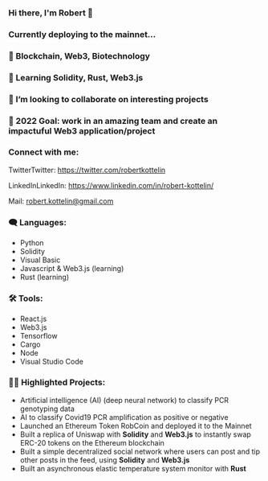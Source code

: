 ### Hi there, I'm Robert 👋
### Currently deploying to the mainnet...

### 🔭 Blockchain, Web3, Biotechnology
### 🌱 Learning Solidity, Rust, Web3.js
### 👯 I’m looking to collaborate on interesting projects
### 🥅 2022 Goal: work in an amazing team and create an impactuful Web3 application/project


### Connect with me:

TwitterTwitter: https://twitter.com/robertkottelin

LinkedInLinkedIn: https://www.linkedin.com/in/robert-kottelin/

Mail: robert.kottelin@gmail.com

### 🗨️ Languages:
- Python
- Solidity
- Visual Basic
- Javascript & Web3.js (learning)
- Rust (learning)

### 🛠️ Tools:
- React.js
- Web3.js
- Tensorflow
- Cargo
- Node
- Visual Studio Code

### 👨‍💻 Highlighted Projects:
- Artificial intelligence (AI) (deep neural network) to classify PCR genotyping data
- AI to classify Covid19 PCR amplification as positive or negative
- Launched an Ethereum Token RobCoin and deployed it to the Mainnet
- Built a replica of Uniswap with **Solidity** and **Web3.js** to instantly swap ERC-20 tokens on the Ethereum blockchain
- Built a simple decentralized social network where users can post and tip other posts in the feed, using **Solidity** and **Web3.js**
- Built an asynchronous elastic temperature system monitor with **Rust** 
